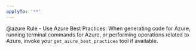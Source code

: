 ```yaml
---
applyTo: '**'
---
```

@azure Rule - Use Azure Best Practices: When generating code for Azure, running terminal commands for Azure, or performing operations related to Azure, invoke your `get_azure_best_practices` tool if available.